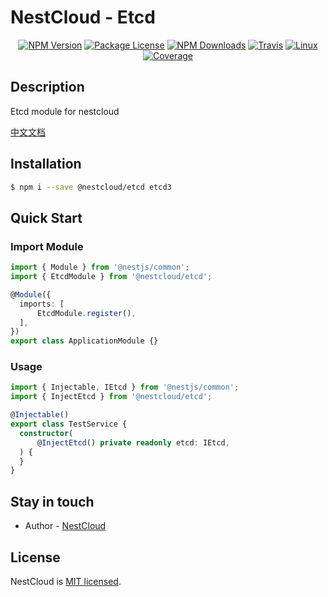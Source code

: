 
[travis-image]: https://api.travis-ci.org/nest-cloud/nestcloud.svg?branch=master
[travis-url]: https://travis-ci.org/nest-cloud/nestcloud
[linux-image]: https://img.shields.io/travis/nest-cloud/nestcloud/master.svg?label=linux
[linux-url]: https://travis-ci.org/nest-cloud/nestcloud

# NestCloud - Etcd

<p align="center">
    <a href="https://www.npmjs.com/~nestcloud" target="_blank"><img src="https://img.shields.io/npm/v/@nestcloud/core.svg" alt="NPM Version"/></a>
    <a href="https://www.npmjs.com/~nestcloud" target="_blank"><img src="https://img.shields.io/npm/l/@nestcloud/core.svg" alt="Package License"/></a>
    <a href="https://www.npmjs.com/~nestcloud" target="_blank"><img src="https://img.shields.io/npm/dm/@nestcloud/core.svg" alt="NPM Downloads"/></a>
    <a href="https://travis-ci.org/nest-cloud/nestcloud" target="_blank"><img src="https://travis-ci.org/nest-cloud/nestcloud.svg?branch=master" alt="Travis"/></a>
    <a href="https://travis-ci.org/nest-cloud/nestcloud" target="_blank"><img src="https://img.shields.io/travis/nest-cloud/nestcloud/master.svg?label=linux" alt="Linux"/></a>
    <a href="https://coveralls.io/github/nest-cloud/nestcloud?branch=master" target="_blank"><img src="https://coveralls.io/repos/github/nest-cloud/nestcloud/badge.svg?branch=master" alt="Coverage"/></a>
</p>

## Description

Etcd module for nestcloud

[中文文档](https://github.com/nest-cloud/nestcloud/blob/master/docs/etcd.md)

## Installation

```bash
$ npm i --save @nestcloud/etcd etcd3
```

## Quick Start

### Import Module

```typescript
import { Module } from '@nestjs/common';
import { EtcdModule } from '@nestcloud/etcd';

@Module({
  imports: [
      EtcdModule.register(),
  ],
})
export class ApplicationModule {}
```

### Usage

```typescript
import { Injectable, IEtcd } from '@nestjs/common';
import { InjectEtcd } from '@nestcloud/etcd';

@Injectable()
export class TestService {
  constructor(
      @InjectEtcd() private readonly etcd: IEtcd,
  ) {
  }
}
```

## Stay in touch

- Author - [NestCloud](https://github.com/nest-cloud)

## License

  NestCloud is [MIT licensed](LICENSE).
